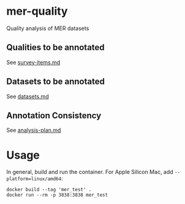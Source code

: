 # mer-quality

Quality analysis of MER datasets

## Qualities to be annotated

See [survey-items.md](content/survey-items.md)

## Datasets to be annotated

See [datasets.md](content/datasets.md)

## Annotation Consistency

See [analysis-plan.md](content/analysis-plan.md)


# Usage
In general, build and run the container. For Apple Silicon Mac, add `--platform=linux/amd64`:
```
docker build --tag 'mer_test' .
docker run --rm -p 3838:3838 mer_test
```
